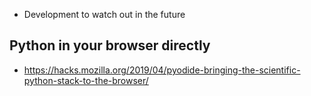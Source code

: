 * Development to watch out in the future

## Python in your browser directly 

* https://hacks.mozilla.org/2019/04/pyodide-bringing-the-scientific-python-stack-to-the-browser/
